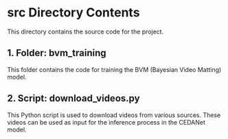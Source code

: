 # src Directory Contents

This directory contains the source code for the project.

## 1. Folder: bvm_training
This folder contains the code for training the BVM (Bayesian Video Matting) model.

## 2. Script: download_videos.py
This Python script is used to download videos from various sources. These videos can be used as input for the inference process in the CEDANet model.
